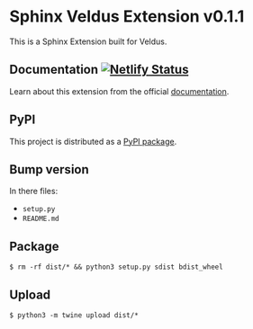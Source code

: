 # Sphinx Veldus Extension v0.1.1

This is a Sphinx Extension built for Veldus.

## Documentation [![Netlify Status](https://api.netlify.com/api/v1/badges/5ab1e09a-cbd5-4dc2-931d-719d02e44349/deploy-status)](https://app.netlify.com/sites/sphinx-veldus-ext/deploys)

Learn about this extension from the official [documentation](https://sphinx-veldus-ext.netlify.app/).

## PyPI

This project is distributed as a [PyPI package](https://pypi.org/project/sphinx-veldus-ext/).

## Bump version

In there files:

- `setup.py`
- `README.md`

## Package

`$ rm -rf dist/* && python3 setup.py sdist bdist_wheel`

## Upload

`$ python3 -m twine upload dist/*`